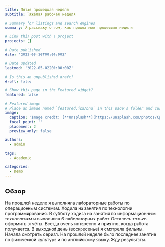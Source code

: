 ```yaml
---
title: Пятая прошедшая неделя
subtitle: Тяжёлая рабочая неделя

# Summary for listings and search engines
summary: Я расскажу о том, как прошла моя прошедшая неделя

# Link this post with a project
projects: []

# Date published
date: '2022-05-16T00:00:00Z'

# Date updated
lastmod: '2022-05-02200:00:00Z'

# Is this an unpublished draft?
draft: false

# Show this page in the Featured widget?
featured: false

# Featured image
# Place an image named `featured.jpg/png` in this page's folder and customize its options here.
image:
  caption: 'Image credit: [**Unsplash**](https://unsplash.com/photos/CpkOjOcXdUY)'
  focal_point: ''
  placement: 2
  preview_only: false

authors:
  - admin

tags:
  - Academic

categories:
  - Demo
---
```


## Обзор

На прошлой неделе я выполняла лабораторные работы по операционным системам. Ходила на занятия по технологии программирования. В субботу ходила на занятия по информационным технологиям и выполнила 6 лабораторных работ. Осталось только оформить отчёты. Всегда очень интересно и приятно, когда работа получается. В выходной день (воскресенье) я смотрела фильмы. Начала смотреть сериал. На прошлой неделе было последнее занятие по физической культуре и по английскому языку. Жду результаты. 
